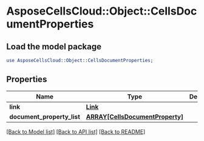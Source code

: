 # AsposeCellsCloud::Object::CellsDocumentProperties

## Load the model package
```perl
use AsposeCellsCloud::Object::CellsDocumentProperties;
```

## Properties
Name | Type | Description | Notes
------------ | ------------- | ------------- | -------------
**link** | [**Link**](Link.md) |  | [optional] 
**document_property_list** | [**ARRAY[CellsDocumentProperty]**](CellsDocumentProperty.md) |  | [optional] 

[[Back to Model list]](../README.md#documentation-for-models) [[Back to API list]](../README.md#documentation-for-api-endpoints) [[Back to README]](../README.md)


